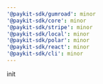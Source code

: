 ```yaml
---
'@paykit-sdk/gumroad': minor
'@paykit-sdk/core': minor
'@paykit-sdk/stripe': minor
'@paykit-sdk/local': minor
'@paykit-sdk/polar': minor
'@paykit-sdk/react': minor
'@paykit-sdk/cli': minor
---
```


init
